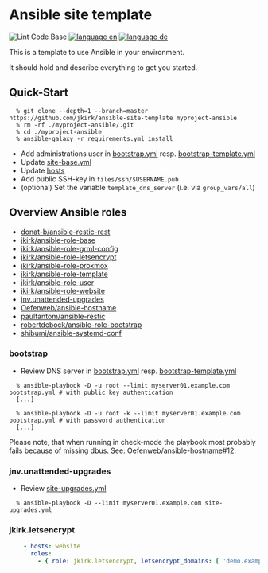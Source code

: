 # Ansible site template

![Lint Code Base](https://github.com/jkirk/ansible-site-template/actions/workflows/superlinter.yml/badge.svg)
[![language en](https://img.shields.io/badge/language-en-red.svg)](README.md)
[![language de](https://img.shields.io/badge/language-de-green.svg)](README.de.md)

This is a template to use Ansible in your environment.

It should hold and describe everything to get you started.

## Quick-Start

```console
  % git clone --depth=1 --branch=master https://github.com/jkirk/ansible-site-template myproject-ansible
  % rm -rf ./myproject-ansible/.git
  % cd ./myproject-ansible
  % ansible-galaxy -r requirements.yml install
```

* Add administrations user in [bootstrap.yml](bootstrap.yml#L18) resp. [bootstrap-template.yml](bootstrap-template.yml#L18)
* Update [site-base.yml](site-base.yml)
* Update [hosts](hosts)
* Add public SSH-key in `files/ssh/$USERNAME.pub`
* (optional) Set the variable `template_dns_server` (i.e. via `group_vars/all`)

## Overview Ansible roles

* [donat-b/ansible-restic-rest](https://github.com/donat-b/ansible-restic-rest)
* [jkirk/ansible-role-base](https://github.com/jkirk/ansible-role-base)
* [jkirk/ansible-role-grml-config](https://github.com/jkirk/ansible-role-grml-config)
* [jkirk/ansible-role-letsencrypt](https://github.com/jkirk/ansible-role-letsencrypt)
* [jkirk/ansible-role-proxmox](https://github.com/jkirk/ansible-role-proxmox)
* [jkirk/ansible-role-template](https://github.com/jkirk/ansible-role-template)
* [jkirk/ansible-role-user](https://github.com/jkirk/ansible-role-user)
* [jkirk/ansible-role-website](https://github.com/jkirk/ansible-role-website)
* [jnv.unattended-upgrades](https://github.com/jnv/ansible-role-unattended-upgrades)
* [Oefenweb/ansible-hostname](https://github.com/Oefenweb/ansible-hostname)
* [paulfantom/ansible-restic](https://github.com/jkirk/ansible-restic.git)
* [robertdebock/ansible-role-bootstrap](https://github.com/robertdebock/ansible-role-bootstrap)
* [shibumi/ansible-systemd-conf](https://github.com/shibumi/ansible-systemd-conf)

### bootstrap

* Review DNS server in [bootstrap.yml](bootstrap.yml#L14) resp. [bootstrap-template.yml](bootstrap-template.yml#L14)

```console
  % ansible-playbook -D -u root --limit myserver01.example.com bootstrap.yml # with public key authentication
  [...]

  % ansible-playbook -D -u root -k --limit myserver01.example.com bootstrap.yml # with password authentication
  [...]
```

Please note, that when running in check-mode the playbook most probably fails because of missing dbus. See: Oefenweb/ansible-hostname#12.

### jnv.unattended-upgrades

* Review [site-upgrades.yml](site-upgrades.yml)

```console
  % ansible-playbook -D --limit myserver01.example.com site-upgrades.yml
```

### jkirk.letsencrypt

```yaml
    - hosts: website
      roles:
        - { role: jkirk.letsencrypt, letsencrypt_domains: [ 'demo.example.com' ] }
```
